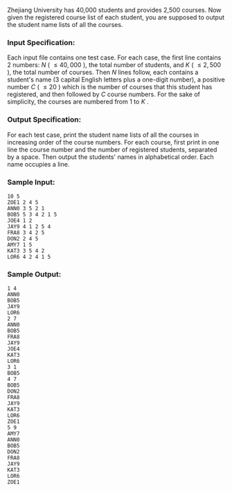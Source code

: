 <!-- Title
Student List for Course (25)
-->
Zhejiang University has 40,000 students and provides 2,500 courses. Now given
the registered course list of each student, you are supposed to output the
student name lists of all the courses.

### Input Specification:

Each input file contains one test case. For each case, the first line contains
2 numbers: $N$ ( $\le 40,000$ ), the total number of students, and $K$ ( $\le
2,500$ ), the total number of courses. Then $N$ lines follow, each contains a
student's name (3 capital English letters plus a one-digit number), a positive
number $C$ ( $\le 20$ ) which is the number of courses that this student has
registered, and then followed by $C$ course numbers. For the sake of
simplicity, the courses are numbered from 1 to $K$ .

### Output Specification:

For each test case, print the student name lists of all the courses in
increasing order of the course numbers. For each course, first print in one
line the course number and the number of registered students, separated by a
space. Then output the students' names in alphabetical order. Each name
occupies a line.

### Sample Input:

    
    
    10 5
    ZOE1 2 4 5
    ANN0 3 5 2 1
    BOB5 5 3 4 2 1 5
    JOE4 1 2
    JAY9 4 1 2 5 4
    FRA8 3 4 2 5
    DON2 2 4 5
    AMY7 1 5
    KAT3 3 5 4 2
    LOR6 4 2 4 1 5
    

### Sample Output:

    
    
    1 4
    ANN0
    BOB5
    JAY9
    LOR6
    2 7
    ANN0
    BOB5
    FRA8
    JAY9
    JOE4
    KAT3
    LOR6
    3 1
    BOB5
    4 7
    BOB5
    DON2
    FRA8
    JAY9
    KAT3
    LOR6
    ZOE1
    5 9
    AMY7
    ANN0
    BOB5
    DON2
    FRA8
    JAY9
    KAT3
    LOR6
    ZOE1
    

